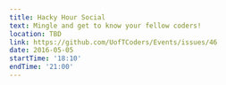 ```yaml
---
title: Hacky Hour Social
text: Mingle and get to know your fellow coders!
location: TBD
link: https://github.com/UofTCoders/Events/issues/46
date: 2016-05-05
startTime: '18:10'
endTime: '21:00'
---
```

